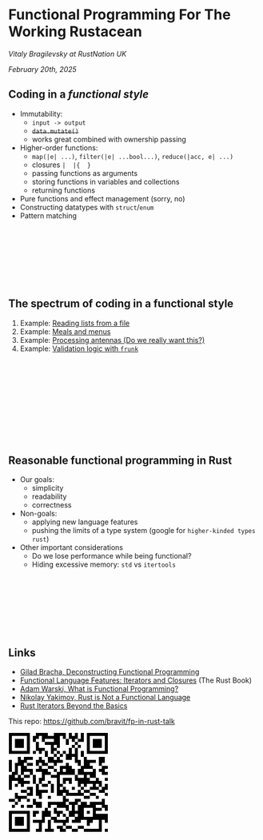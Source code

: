 # Functional Programming For The Working Rustacean

*Vitaly Bragilevsky at RustNation UK*

_February 20th, 2025_

## Coding in a _functional style_

* Immutability: 
  * `input -> output`
  * ~~`data.mutate()`~~
  * works great combined with ownership passing
* Higher-order functions:
  * `map(|e| ...)`, `filter(|e| ...bool...)`, `reduce(|acc, e| ...)`
  * closures `|  |{  }`
  * passing functions as arguments
  * storing functions in variables and collections
  * returning functions
* Pure functions and effect management (sorry, no)
* Constructing datatypes with `struct`/`enum`
* Pattern matching

```








```

## The spectrum of coding in a functional style

1. Example: [Reading lists from a file](examples/reading_lists.rs)
2. Example: [Meals and menus](examples/meals_and_menus.rs)
3. Example: [Processing antennas (Do we really want this?)](examples/processing_antennas.rs)
4. Example: [Validation logic with `frunk`](examples/validate.rs)

```











```

## Reasonable functional programming in Rust

* Our goals:
  * simplicity
  * readability
  * correctness
* Non-goals:
  * applying new language features
  * pushing the limits of a type system (google for `higher-kinded types rust`)
* Other important considerations
  * Do we lose performance while being functional?
  * Hiding excessive memory: `std` vs `itertools`


```








```

## Links

* [Gilad Bracha, Deconstructing Functional Programming](https://www.infoq.com/presentations/functional-pros-cons/)
* [Functional Language Features: Iterators and Closures](https://doc.rust-lang.org/book/ch13-00-functional-features.html#functional-language-features-iterators-and-closures) (The Rust Book)
* [Adam Warski, What is Functional Programming?](https://softwaremill.com/what-is-functional-programming/)
* [Nikolay Yakimov, Rust is Not a Functional Language](https://serokell.io/blog/rust-is-not-a-functional-language)
* [Rust Iterators Beyond the Basics](https://blog.jetbrains.com/rust/2024/03/12/rust-iterators-beyond-the-basics-part-i-building-blocks/)

This repo: https://github.com/bravit/fp-in-rust-talk

![](qr.png)